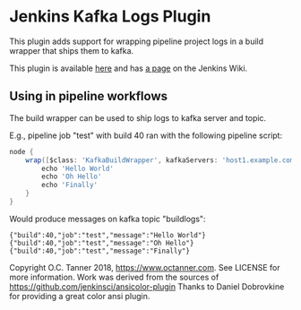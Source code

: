 # Jenkins Kafka Logs Plugin

This plugin adds support for wrapping pipeline project logs in a build wrapper that ships them to kafka.

This plugin is available [here](http://repo.jenkins-ci.org/releases/org/jenkins-ci/plugins/kafkalogs/)
and has [a page](https://wiki.jenkins-ci.org/display/JENKINS/Kafka+Logs+Plugin) on the Jenkins Wiki.

## Using in pipeline workflows

The build wrapper can be used to ship logs to kafka server and topic.

E.g., pipeline job "test" with build 40 ran with the following pipeline script:

```groovy
node {
    wrap([$class: 'KafkaBuildWrapper', kafkaServers: 'host1.example.com:9092,host2.example.com:9092', kafkaTopic: 'buildlogs']) {
        echo 'Hello World'
        echo 'Oh Hello'
        echo 'Finally'
    }
}
```

Would produce messages on kafka topic "buildlogs":

```
{"build":40,"job":"test","message":"Hello World"}
{"build":40,"job":"test","message":"Oh Hello"}
{"build":40,"job":"test","message":"Finally"}
```


Copyright O.C. Tanner 2018, https://www.octanner.com. See LICENSE for more information.  Work was derived from the sources of https://github.com/jenkinsci/ansicolor-plugin Thanks to Daniel Dobrovkine for providing a great color ansi plugin.